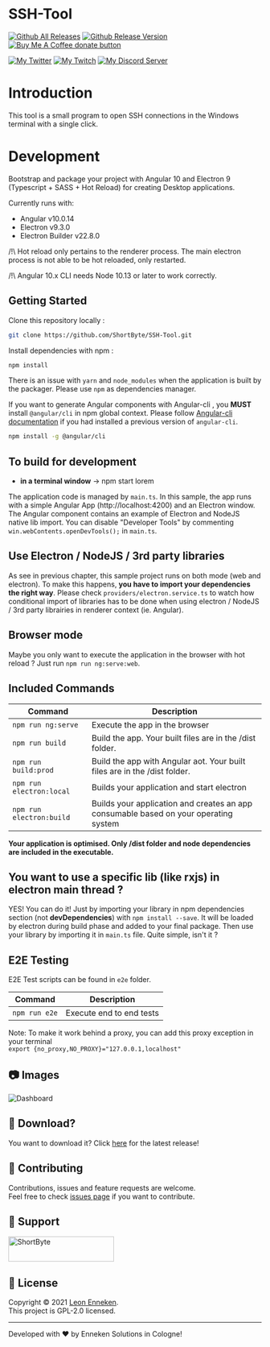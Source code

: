 # SSH-Tool 
[![Github All Releases](https://img.shields.io/github/downloads/ShortByte/SSH-Tool/total.svg?style=for-the-badge&logo=appveyor)]() [![Github Release Version](https://img.shields.io/github/v/release/ShortByte/SSH-Tool?style=for-the-badge&logo=appveyor)]()
<a href="https://www.buymeacoffee.com/ShortByte" title="Donate to this project using Buy Me A Coffee"><img src="https://img.shields.io/badge/buy%20me%20a%20coffee-donate-orange.svg?style=for-the-badge" alt="Buy Me A Coffee donate button" /></a>


<a href="https://twitter.com/ShortByteYT" title="My Twitter"><img src="https://img.shields.io/twitter/follow/ShortByteYT?style=for-the-badge" alt="My Twitter" /></a>
<a href="https://twitch.tv/ShortByte" title="My Twitch"><img src="https://img.shields.io/twitch/status/ShortByte?style=for-the-badge" alt="My Twitch" /></a>
<a href="https://discord.gg/Kc7m3Ug" title="My Discord Server"><img src="https://img.shields.io/discord/325738511363866626?label=Discord&style=for-the-badge" alt="My Discord Server" /></a>

# Introduction

This tool is a small program to open SSH connections in the Windows terminal with a single click.

# Development

Bootstrap and package your project with Angular 10 and Electron 9 (Typescript + SASS + Hot Reload) for creating Desktop applications.

Currently runs with:

- Angular v10.0.14
- Electron v9.3.0
- Electron Builder v22.8.0

/!\ Hot reload only pertains to the renderer process. The main electron process is not able to be hot reloaded, only restarted.

/!\ Angular 10.x CLI needs Node 10.13 or later to work correctly.

## Getting Started

Clone this repository locally :

``` bash
git clone https://github.com/ShortByte/SSH-Tool.git
```

Install dependencies with npm :

``` bash
npm install
```

There is an issue with `yarn` and `node_modules` when the application is built by the packager. Please use `npm` as dependencies manager.


If you want to generate Angular components with Angular-cli , you **MUST** install `@angular/cli` in npm global context.
Please follow [Angular-cli documentation](https://github.com/angular/angular-cli) if you had installed a previous version of `angular-cli`.

``` bash
npm install -g @angular/cli
```

## To build for development

- **in a terminal window** -> npm start
lorem

The application code is managed by `main.ts`. In this sample, the app runs with a simple Angular App (http://localhost:4200) and an Electron window.
The Angular component contains an example of Electron and NodeJS native lib import.
You can disable "Developer Tools" by commenting `win.webContents.openDevTools();` in `main.ts`.

## Use Electron / NodeJS / 3rd party libraries

As see in previous chapter, this sample project runs on both mode (web and electron). To make this happens, **you have to import your dependencies the right way**. Please check `providers/electron.service.ts` to watch how conditional import of libraries has to be done when using electron / NodeJS / 3rd party librairies in renderer context (ie. Angular).

## Browser mode

Maybe you only want to execute the application in the browser with hot reload ? Just run `npm run ng:serve:web`.

## Included Commands

|Command|Description|
|--|--|
|`npm run ng:serve`| Execute the app in the browser |
|`npm run build`| Build the app. Your built files are in the /dist folder. |
|`npm run build:prod`| Build the app with Angular aot. Your built files are in the /dist folder. |
|`npm run electron:local`| Builds your application and start electron
|`npm run electron:build`| Builds your application and creates an app consumable based on your operating system |

**Your application is optimised. Only /dist folder and node dependencies are included in the executable.**

## You want to use a specific lib (like rxjs) in electron main thread ?

YES! You can do it! Just by importing your library in npm dependencies section (not **devDependencies**) with `npm install --save`. It will be loaded by electron during build phase and added to your final package. Then use your library by importing it in `main.ts` file. Quite simple, isn't it ?

## E2E Testing

E2E Test scripts can be found in `e2e` folder.

|Command|Description|
|--|--|
|`npm run e2e`| Execute end to end tests |

Note: To make it work behind a proxy, you can add this proxy exception in your terminal  
`export {no_proxy,NO_PROXY}="127.0.0.1,localhost"`

## 📷 Images
![Dashboard](https://i.imgur.com/Qd3NdQv.png)


## 👀 Download?
You want to download it? Click [here](https://github.com/ShortByte/SSH-Tool/releases/latest) for the latest release!


## 🤝 Contributing

Contributions, issues and feature requests are welcome.<br />
Feel free to check [issues page](https://github.com/ShortByte/SSH-Tool/issues) if you want to contribute.<br />


## 🙏 Support

<p><a href="https://www.buymeacoffee.com/ShortByte"> <img  src="https://cdn.buymeacoffee.com/buttons/v2/default-yellow.png" height="50" width="210" alt="ShortByte" /></a></p>

## 📝 License

Copyright © 2021 [Leon Enneken](https://github.com/ShortByte).<br />
This project is GPL-2.0 licensed.

---

Developed with ❤️ by Enneken Solutions in Cologne!
